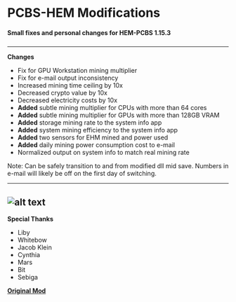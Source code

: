 # PCBS-HEM Modifications
#### Small fixes and personal changes for HEM-PCBS 1.15.3
#####
--------------------
**Changes**

- Fix for GPU Workstation mining multiplier
- Fix for e-mail output inconsistency
- Increased mining time ceiling by 10x
- Decreased crypto value by 10x
- Decreased electricity costs by 10x
- **Added** subtle mining multiplier for CPUs with more than 64 cores
- **Added** subtle mining multiplier for GPUs with more than 128GB VRAM
- **Added** storage mining rate to the system info app
- **Added** system mining efficiency to the system info app
- **Added** two sensors for EHM mined and power used
- **Added** daily mining power consumption cost to e-mail
- Normalized output on system info to match real mining rate

Note: Can be safely transition to and from modified dll mid save.  Numbers in e-mail will likely be off on the first day of switching.

---------------------------------------------------------------
![alt text](https://media.discordapp.net/attachments/871892316279951410/1034457997700775987/unknown.png?width=1383&height=683 "Sysinfo Preview")
----------------------------------------------------------------

**Special Thanks**

- Liby
- Whitebow
- Jacob Klein
- Cynthia
- Mars
- Bit
- Sebiga

[**Original Mod**](https://www.nexusmods.com/pcbuildingsimulator/mods/275)
